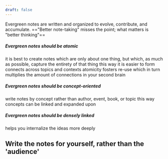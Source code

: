 ```yaml
---
draft: false
---
```

Evergreen notes are written and organized to evolve, contribute, and accumulate.
=="Better note-taking" misses the point; what matters is "better thinking"==
##### Evergreen notes should be atomic
it is best to create notes which are only about one thing, but which, as much as possible, capture the entirety of that thing
this way it is easier to form connects across topics and contexts
atomicity  fosters re-use which in turn multiplies the amount of connections in your second brain
##### Evergreen notes should be concept-oriented
write notes by concept rather than author, event, book, or topic
this way concepts can be linked and expanded upon
##### Evergreen notes should be densely linked
helps you internalize the ideas more deeply
## **Write the notes for yourself, rather than the 'audience'**
